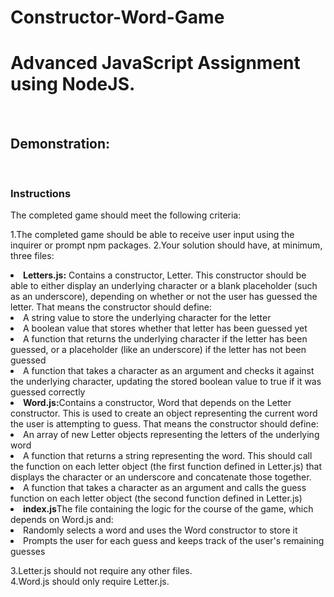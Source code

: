 # Constructor-Word-Game

<h1>Advanced JavaScript Assignment using NodeJS.</h1><br>

<h2>Demonstration:</h2><br>
<img src =" ">

<h3>Instructions</h3>

The completed game should meet the following criteria:

1.The completed game should be able to receive user input using the inquirer or prompt npm packages.
2.Your solution should have, at minimum, three files:

<li><b>Letters.js:</b> Contains a constructor, Letter. This constructor should be able to either display an underlying character or a blank placeholder (such as an underscore), depending on whether or not the user has guessed the letter. That means the constructor should define:</li>
        <li>A string value to store the underlying character for the letter</li>
        <li>A boolean value that stores whether that letter has been guessed yet</li>
        <li>A function that returns the underlying character if the letter has been guessed, or a placeholder (like an underscore) if the letter has not been guessed</li>
        <li>A function that takes a character as an argument and checks it against the underlying character, updating the stored boolean value to true if it was guessed correctly</li>

<li><b>Word.js:</b>Contains a constructor, Word that depends on the Letter constructor. This is used to create an object representing the current word the user is attempting to guess. That means the constructor should define:</li>

<li>An array of new Letter objects representing the letters of the underlying word</li>
<li>A function that returns a string representing the word. This should call the function on each letter object (the first function defined in Letter.js) that displays the character or an underscore and concatenate those together.</li>
<li>A function that takes a character as an argument and calls the guess function on each letter object (the second function defined in Letter.js)</li>

<li><b>index.js</b>The file containing the logic for the course of the game, which depends on Word.js and:</li>

<li>Randomly selects a word and uses the Word constructor to store it</li>
<li>Prompts the user for each guess and keeps track of the user's remaining guesses</li>

3.Letter.js should not require any other files.<br>
4.Word.js should only require Letter.js.

